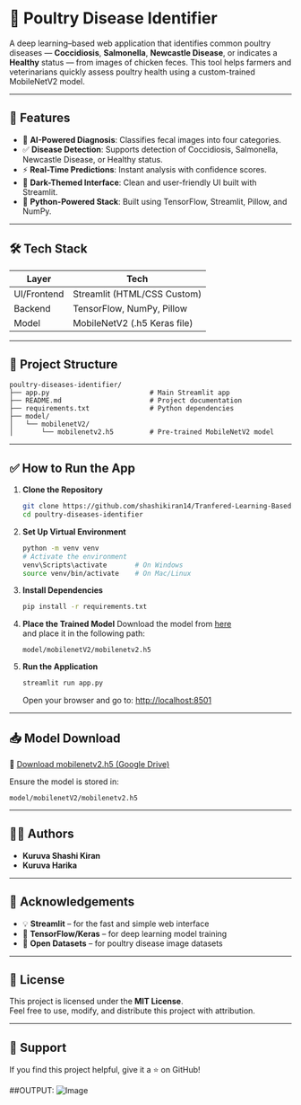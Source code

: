 
# 🐣 Poultry Disease Identifier

A deep learning–based web application that identifies common poultry diseases — **Coccidiosis**, **Salmonella**, **Newcastle Disease**, or indicates a **Healthy** status — from images of chicken feces. This tool helps farmers and veterinarians quickly assess poultry health using a custom-trained MobileNetV2 model.



---

## 🚀 Features

- 🧠 **AI-Powered Diagnosis**: Classifies fecal images into four categories.
- ✅ **Disease Detection**: Supports detection of Coccidiosis, Salmonella, Newcastle Disease, or Healthy status.
- ⚡ **Real-Time Predictions**: Instant analysis with confidence scores.
- 🎨 **Dark-Themed Interface**: Clean and user-friendly UI built with Streamlit.
- 🐍 **Python-Powered Stack**: Built using TensorFlow, Streamlit, Pillow, and NumPy.

---

## 🛠️ Tech Stack

| Layer       | Tech                        |
|-------------|-----------------------------|
| UI/Frontend | Streamlit (HTML/CSS Custom) |
| Backend     | TensorFlow, NumPy, Pillow   |
| Model       | MobileNetV2 (.h5 Keras file) |

---

## 📂 Project Structure

```
poultry-diseases-identifier/
├── app.py                         # Main Streamlit app
├── README.md                      # Project documentation
├── requirements.txt               # Python dependencies
├── model/
│   └── mobilenetV2/
│       └── mobilenetv2.h5         # Pre-trained MobileNetV2 model
```

---

## ✅ How to Run the App

1. **Clone the Repository**
   ```bash
   git clone https://github.com/shashikiran14/Tranfered-Learning-Based-Classification-for-poultry-enhansed
   cd poultry-diseases-identifier
   ```

2. **Set Up Virtual Environment**
   ```bash
   python -m venv venv
   # Activate the environment
   venv\Scripts\activate       # On Windows
   source venv/bin/activate    # On Mac/Linux
   ```

3. **Install Dependencies**
   ```bash
   pip install -r requirements.txt
   ```

4. **Place the Trained Model**
   Download the model from [here](https://drive.google.com/file/d/1d_yRsZtoHXM9HYXqMKjrHWdtmHKO3h78/view?usp=drivesdk)  
   and place it in the following path:
   ```
   model/mobilenetV2/mobilenetv2.h5
   ```

5. **Run the Application**
   ```bash
   streamlit run app.py
   ```
   Open your browser and go to: [http://localhost:8501](http://localhost:8501)

---

## 📥 Model Download

🔗 [Download mobilenetv2.h5 (Google Drive)](https://drive.google.com/file/d/1d_yRsZtoHXM9HYXqMKjrHWdtmHKO3h78/view?usp=drivesdk)

Ensure the model is stored in:
```
model/mobilenetV2/mobilenetv2.h5
```

---

## 👨‍💻 Authors

- **Kuruva Shashi Kiran**  
- **Kuruva Harika**

---

## 🙏 Acknowledgements

- 💡 **Streamlit** – for the fast and simple web interface
- 🤖 **TensorFlow/Keras** – for deep learning model training
- 📸 **Open Datasets** – for poultry disease image datasets

---

## 📝 License

This project is licensed under the **MIT License**.  
Feel free to use, modify, and distribute this project with attribution.

---

## 🌟 Support

If you find this project helpful, give it a ⭐ on GitHub!

##OUTPUT:
![Image](https://github.com/user-attachments/assets/3df6fea4-d74e-40cf-b53a-c5d0d6d1978a)
